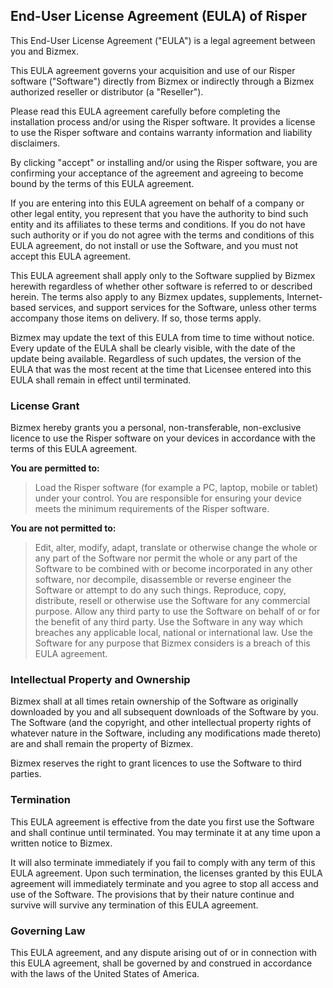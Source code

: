 ## End-User License Agreement (EULA) of Risper

This End-User License Agreement ("EULA") is a legal agreement between you and Bizmex. 

This EULA agreement governs your acquisition and use of our Risper software ("Software") directly from Bizmex or indirectly through a Bizmex authorized reseller or distributor (a "Reseller").

Please read this EULA agreement carefully before completing the installation process and/or using the Risper software. It provides a license to use the Risper software and contains warranty information and liability disclaimers.

By clicking "accept" or installing and/or using the Risper software, you are confirming your acceptance of the agreement and agreeing to become bound by the terms of this EULA agreement.

If you are entering into this EULA agreement on behalf of a company or other legal entity, you represent that you have the authority to bind such entity and its affiliates to these terms and conditions. If you do not have such authority or if you do not agree with the terms and conditions of this EULA agreement, do not install or use the Software, and you must not accept this EULA agreement.

This EULA agreement shall apply only to the Software supplied by Bizmex herewith regardless of whether other software is referred to or described herein. The terms also apply to any Bizmex updates, supplements, Internet-based services, and support services for the Software, unless other terms accompany those items on delivery. If so, those terms apply.

Bizmex may update the text of this EULA from time to time without notice. 
Every update of the EULA shall be clearly visible, with the date of the update being available.
Regardless of such updates, the version of the EULA that was the most recent at the time that Licensee entered into this EULA shall remain in effect until terminated.

### License Grant

Bizmex hereby grants you a personal, non-transferable, non-exclusive licence to use the Risper software on your devices in accordance with the terms of this EULA agreement.

**You are permitted to:** 
> Load the Risper software (for example a PC, laptop, mobile or tablet) under your control. You are responsible for ensuring your device meets the minimum requirements of the Risper software.

**You are not permitted to:**
> Edit, alter, modify, adapt, translate or otherwise change the whole or any part of the Software nor permit the whole or any part of the Software to be combined with or become incorporated in any other software, nor decompile, disassemble or reverse engineer the Software or attempt to do any such things.
Reproduce, copy, distribute, resell or otherwise use the Software for any commercial purpose.
Allow any third party to use the Software on behalf of or for the benefit of any third party.
Use the Software in any way which breaches any applicable local, national or international law.
Use the Software for any purpose that Bizmex considers is a breach of this EULA agreement.

### Intellectual Property and Ownership

Bizmex shall at all times retain ownership of the Software as originally downloaded by you and all subsequent downloads of the Software by you. The Software (and the copyright, and other intellectual property rights of whatever nature in the Software, including any modifications made thereto) are and shall remain the property of Bizmex.

Bizmex reserves the right to grant licences to use the Software to third parties.

### Termination

This EULA agreement is effective from the date you first use the Software and shall continue until terminated. You may terminate it at any time upon a written notice to Bizmex.

It will also terminate immediately if you fail to comply with any term of this EULA agreement. Upon such termination, the licenses granted by this EULA agreement will immediately terminate and you agree to stop all access and use of the Software. The provisions that by their nature continue and survive will survive any termination of this EULA agreement.

### Governing Law

This EULA agreement, and any dispute arising out of or in connection with this EULA agreement, shall be governed by and construed in accordance with the laws of the United States of America.

